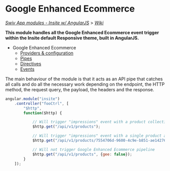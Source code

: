 # Google Enhanced Ecommerce
[_Swiv App modules - Insite w/ AngularJS_](../../) > [_Wiki_](../)

**This module handles all the Google Enhanced Ecommerce event trigger within the Insite default Responsive theme, built in AngularJS.**

- Google Enhanced Ecommerce
    - [Providers & configuration](providers)
    - [Pipes](pipes)
    - [Directives](directives)
    - [Events](events)

The main behaviour of the module is that it acts as an API pipe that catches all calls and do all the necessary work depending on the endpoint, the HTTP method, the request query, the payload, the headers and the response.

```javascript
angular.module("insite")
    .controller("fooCtrl", [
        "$http",
        function($http) {

            // Will trigger "impressions" event with a product collection as default data
            $http.get("/api/v1/products");

            // Will trigger "impressions" event with a single product as default data
            $http.get("/api/v1/products/7554706d-9600-4c9e-b851-ae14276fd600");

            // Will not trigger Google Enhanced Ecommerce pipeline
            $http.get("/api/v1/products", {gee: false});
        }
    ]);
```
